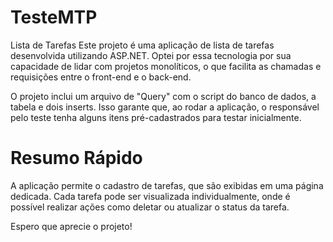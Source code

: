 # TesteMTP

Lista de Tarefas
Este projeto é uma aplicação de lista de tarefas desenvolvida utilizando ASP.NET. Optei por essa tecnologia por sua capacidade de lidar com projetos monolíticos, o que facilita as chamadas e requisições entre o front-end e o back-end.

O projeto inclui um arquivo de "Query" com o script do banco de dados, a tabela e dois inserts. Isso garante que, ao rodar a aplicação, o responsável pelo teste tenha alguns itens pré-cadastrados para testar inicialmente.

# Resumo Rápido
A aplicação permite o cadastro de tarefas, que são exibidas em uma página dedicada. Cada tarefa pode ser visualizada individualmente, onde é possível realizar ações como deletar ou atualizar o status da tarefa.

Espero que aprecie o projeto!

